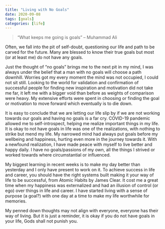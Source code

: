 ```yaml
---
title: "Living with No Goals"
date: 2020-09-08
tags: [goals]
categories: [life]
---
```

> “What keeps me going is goals” – Muhammad Ali

Often, we fall into the pit of self-doubt, questioning our life and path to be carved for the future. Many are blessed to know their true goals but most (or at least me) do not have any goals.

Just the thought of “no goals” brings me to the next pit in my mind, I was always under the belief that a man with no goals will choose a path downhill. Worries got my every moment the mind was not occupied, I could not sit still. Looking to the world for validation and confirmation of successful people for finding new inspiration and motivation did not take me far, it left me with a bigger void than before as weights of comparison were heavy. My extensive efforts were spent in choosing or finding the goal or motivation to move forward which eventually is to die down.

It is easy to conclude that we are letting our life slip by if we are not working towards our goals and having no goals is a far cry. COVID-19 pandemic allowed me to self-introspect, helping me realize important things in my life. It is okay to not have goals in life was one of the realizations, with nothing to strike but mend my life. My narrowed mind had always put goals before my wellbeing and happiness, hurting even more in the journey towards it. With a newfound realization, I have made peace with myself to live better and happy daily. I have no goals/passions of my own, all the things I strived or worked towards where circumstantial or influenced.

My biggest learning in recent weeks is to make my day better than yesterday and I only have present to work on it. To achieve success in life and career, you should have the right systems built making it your way of life to be successful, from Atomic Habits by James Clear. It cost me a great time when my happiness was externalized and had an illusion of control (or ego) over things in life and career. I have started living with a sense of purpose (a goal?) with one day at a time to make my life worthwhile for memories.

My penned down thoughts may not align with everyone, everyone has their way of living. But it is just a reminder, it is okay if you do not have goals in your life, Gods shall not punish you.